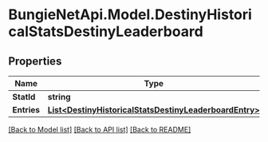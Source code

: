 
# BungieNetApi.Model.DestinyHistoricalStatsDestinyLeaderboard

## Properties

Name | Type | Description | Notes
------------ | ------------- | ------------- | -------------
**StatId** | **string** |  | [optional] 
**Entries** | [**List&lt;DestinyHistoricalStatsDestinyLeaderboardEntry&gt;**](DestinyHistoricalStatsDestinyLeaderboardEntry.md) |  | [optional] 

[[Back to Model list]](../README.md#documentation-for-models)
[[Back to API list]](../README.md#documentation-for-api-endpoints)
[[Back to README]](../README.md)

